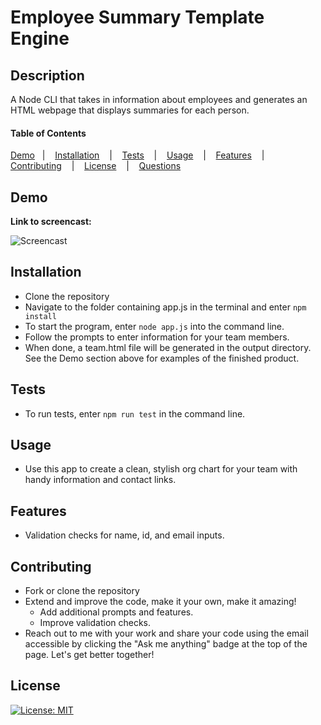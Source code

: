 
# Employee Summary Template Engine

## Description
A Node CLI that takes in information about employees and generates an HTML webpage that displays summaries for each person.

#### Table of Contents

[Demo](#demo) &nbsp;&nbsp;| &nbsp;&nbsp; [Installation](#installation) &nbsp;&nbsp; | &nbsp;&nbsp; [Tests](#tests) &nbsp;&nbsp; | &nbsp;&nbsp; [Usage](#useage) &nbsp;&nbsp; | &nbsp;&nbsp; [Features](#features) &nbsp;&nbsp; | &nbsp;&nbsp; [Contributing](#contributing) &nbsp;&nbsp; | &nbsp;&nbsp; [License](#license) &nbsp;&nbsp; |  &nbsp;&nbsp; [Questions](#questions)

## Demo
**Link to screencast:** 

![Screencast]()



## Installation
- Clone the repository
- Navigate to the folder containing app.js in the terminal and enter ```npm install```
- To start the program, enter ```node app.js``` into the command line.
- Follow the prompts to enter information for your team members.
- When done, a team.html file will be generated in the output directory. See the Demo section above for examples of the finished product.


## Tests
- To run tests, enter ```npm run test``` in the command line.

## Usage
- Use this app to create a clean, stylish org chart for your team with handy information and contact links.

## Features
- Validation checks for name, id, and email inputs.

## Contributing
- Fork or clone the repository
- Extend and improve the code, make it your own, make it amazing!
    - Add additional prompts and features.
    - Improve validation checks.
- Reach out to me with your work and share your code using the email accessible by clicking the "Ask me anything" badge at the top of the page. Let's get better together!

## License

[![License: MIT](https://img.shields.io/badge/License-MIT-yellow.svg)](https://opensource.org/licenses/MIT)
